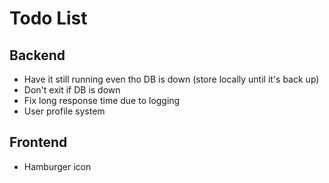 # Todo List

## Backend
- Have it still running even tho DB is down (store locally until it's back up)
- Don't exit if DB is down
- Fix long response time due to logging
- User profile system

## Frontend 
- Hamburger icon